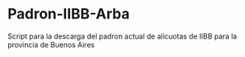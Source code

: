 # Padron-IIBB-Arba
Script para la descarga del padron actual de alícuotas de IIBB para la provincia de Buenos Aires
